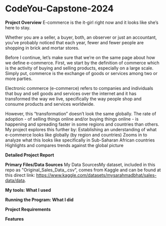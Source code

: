 # CodeYou-Capstone-2024

**Project Overview**
E-commerce is the it-girl right now and it looks like she’s here to stay. 

Whether you are a seller, a buyer, both, an observer or just an accountant, you’ve probably noticed that each year, fewer and fewer people are shopping in brick and mortar stores. 

Before I continue, let’s make sure that we’re on the same page about how we define e-commerce. First, we start by the definition of commerce which is the activity of buying and selling products, especially on a large scale. Simply put, commerce is the exchange of goods or services among two or more parties.

Electronic commerce (e-commerce) refers to companies and individuals that buy and sell goods and services over the internet and it has transformed the way we live, specifically the way people shop and consume products and services worldwide. 

However, this “transformation” doesn’t look the same globally. The rate of adoption - of selling things online and/or buying things online - is happening and spreading faster in some regions and countries than others. My project explores this further by: 
Establishing an understanding of what e-commerce looks like globally (by region and countries)
Zooms in to analyze what this looks like specifically in Sub-Saharan African countries 
Highlights and compares trends against the global picture

**Detailed Project Report**

**Primary Files/Data Sources** 
My Data SourcesMy dataset, included in this repo as "Original_Sales_Data_.csv", comes from Kaggle and can be found at this direct link: https://www.kaggle.com/datasets/mysarahmadbhat/sales-data/data. 

**My tools: What I used**

**Running the Program: What I did**

**Project Requirements**

**Features**




